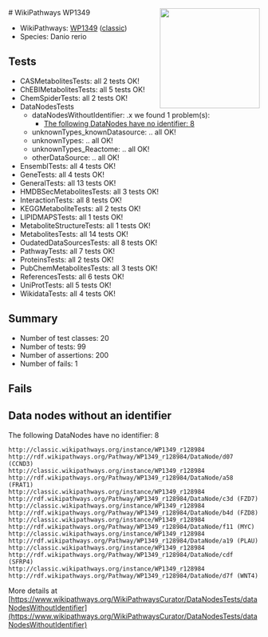 <img style="float: right; width: 200px" src="https://upload.wikimedia.org/wikipedia/commons/thumb/8/83/Wplogo_with_text_500.png/640px-Wplogo_with_text_500.png" />
# WikiPathways WP1349

* WikiPathways: [WP1349](https://wikipathways.org/pathways/WP1349) ([classic](https://classic.wikipathways.org/instance/WP1349))
* Species: Danio rerio
## Tests
* CASMetabolitesTests: all 2 tests OK!
* ChEBIMetabolitesTests: all 5 tests OK!
* ChemSpiderTests: all 2 tests OK!
* DataNodesTests
    * dataNodesWithoutIdentifier: .x we found 1 problem(s):
        * [The following DataNodes have no identifier: 8](#d2d32fa7)
    * unknownTypes_knownDatasource: .. all OK!
    * unknownTypes: .. all OK!
    * unknownTypes_Reactome: .. all OK!
    * otherDataSource: .. all OK!
* EnsemblTests: all 4 tests OK!
* GeneTests: all 4 tests OK!
* GeneralTests: all 13 tests OK!
* HMDBSecMetabolitesTests: all 3 tests OK!
* InteractionTests: all 8 tests OK!
* KEGGMetaboliteTests: all 2 tests OK!
* LIPIDMAPSTests: all 1 tests OK!
* MetaboliteStructureTests: all 1 tests OK!
* MetabolitesTests: all 14 tests OK!
* OudatedDataSourcesTests: all 8 tests OK!
* PathwayTests: all 7 tests OK!
* ProteinsTests: all 2 tests OK!
* PubChemMetabolitesTests: all 3 tests OK!
* ReferencesTests: all 6 tests OK!
* UniProtTests: all 5 tests OK!
* WikidataTests: all 4 tests OK!


## Summary

* Number of test classes: 20
* Number of tests: 99
* Number of assertions: 200
* Number of fails: 1

## Fails

<a name="d2d32fa7" />

## Data nodes without an identifier

The following DataNodes have no identifier: 8
```
http://classic.wikipathways.org/instance/WP1349_r128984 http://rdf.wikipathways.org/Pathway/WP1349_r128984/DataNode/d07 (CCND3)
http://classic.wikipathways.org/instance/WP1349_r128984 http://rdf.wikipathways.org/Pathway/WP1349_r128984/DataNode/a58 (FRAT1)
http://classic.wikipathways.org/instance/WP1349_r128984 http://rdf.wikipathways.org/Pathway/WP1349_r128984/DataNode/c3d (FZD7)
http://classic.wikipathways.org/instance/WP1349_r128984 http://rdf.wikipathways.org/Pathway/WP1349_r128984/DataNode/b4d (FZD8)
http://classic.wikipathways.org/instance/WP1349_r128984 http://rdf.wikipathways.org/Pathway/WP1349_r128984/DataNode/f11 (MYC)
http://classic.wikipathways.org/instance/WP1349_r128984 http://rdf.wikipathways.org/Pathway/WP1349_r128984/DataNode/a19 (PLAU)
http://classic.wikipathways.org/instance/WP1349_r128984 http://rdf.wikipathways.org/Pathway/WP1349_r128984/DataNode/cdf (SFRP4)
http://classic.wikipathways.org/instance/WP1349_r128984 http://rdf.wikipathways.org/Pathway/WP1349_r128984/DataNode/d7f (WNT4)
```

More details at [https://www.wikipathways.org/WikiPathwaysCurator/DataNodesTests/dataNodesWithoutIdentifier](https://www.wikipathways.org/WikiPathwaysCurator/DataNodesTests/dataNodesWithoutIdentifier)

